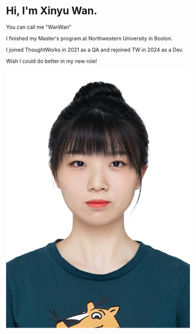 # Hi, I'm Xinyu Wan.

You can call me "WanWan"

I finished my Master's program at Northwestern University in Boston.

I joined ThoughtWorks in 2021 as a QA and rejoined TW in 2024 as a Dev.

Wish I could do better in my new role!

![Profile Picture](https://github.com/gtb-2024-wan-xinyu/.github/blob/main/IMG_5723.JPG)
